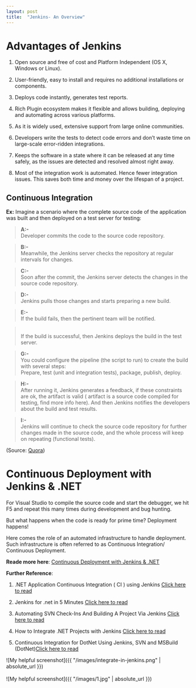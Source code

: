 ```yaml
---
layout: post
title:  "Jenkins- An Overview"
---
```


# Advantages of Jenkins

1.  Open source and free of cost and Platform Independent (OS X, Windows or Linux).

2.  User-friendly, easy to install and requires no additional installations or components.

3.  Deploys code instantly, generates test reports.  

5.  Rich Plugin ecosystem makes it flexible and allows building, deploying and automating across various platforms.

6.  As it is widely used, extensive support from large online communities.

7.  Developers write the tests to detect code errors and don’t waste time on large-scale error-ridden integrations.

8.  Keeps the software in a state where it can be released at any time safely, as the issues are detected and resolved almost right away.

9.  Most of the integration work is automated. Hence fewer integration issues. This saves both time and money over the lifespan of a project.

## Continuous Integration

**Ex:** Imagine a scenario where the complete source code of the application was built and then deployed on a test server for testing:

> **A:-** <br> Developer commits the code to the source code repository.

> **B:-** <br> Meanwhile, the Jenkins server checks the repository at regular intervals for changes.

> **C:-** <br>Soon after the commit, the Jenkins server detects the changes in the source code repository.

> **D:-** <br>Jenkins pulls those changes and starts preparing a new build.

> **E:-** <br>If the build fails, then the pertinent team will be notified.

> <br>If the build is successful, then Jenkins deploys the build in the test
    server.

> **G:-** <br>You could configure the pipeline (the script to run) to create the build with several steps:    
Prepare, test (unit and integration tests), package, publish, deploy.

> **H:-** <br>After running it, Jenkins generates a feedback, if these constraints are ok,
    the artifact is valid ( artifact is a source code compiled for testing, find
    more info here). And then Jenkins notifies the developers about the build
    and test results.

> **I:-** <br>Jenkins will continue to check the source code repository for further
    changes made in the source code, and the whole process will keep on
    repeating (functional tests).

(Source: [Quora](https://www.quora.com/What-is-Jenkins-When-and-why-is-it-used))

# Continuous Deployment with Jenkins & .NET


For Visual Studio to compile the source code and start the debugger, we hit F5 and repeat this many times during development and bug hunting.

But what happens when the code is ready for prime time? Deployment happens!

Here comes the role of an automated infrastructure to handle deployment. Such infrastructure is often referred to as Continuous Integration/ Continuous Deployment.

**Reade more here**: [Continuous Deployment with Jenkins &
.NET](https://blog.couchbase.com/continuous-deployment-with-jenkins-and-net/)

**Further Reference**:

1.  .NET Application Continuous Integration ( CI ) using
    Jenkins [Click here to read](https://www.codeproject.com/Articles/1019956/Net-Application-Continuous-Integration-CI-using-Je)

2.  Jenkins for .net in 5
    Minutes [Click here to read](http://justinramel.com/2013/01/15/5-minute-setup/)

3.  Automating SVN Check-Ins And Building A Project Via
    Jenkins [Click here to read](https://www.c-sharpcorner.com/article/automate-svn-check-ins-and-building-a-project-via-jenkins/)

4.  How to Integrate .NET Projects with
    Jenkins [Click here to read](https://www.swtestacademy.com/jenkins-dotnet-integration/)

5.  Continuous Integration for DotNet Using Jenkins, SVN and MSBuild
    (DotNet)[Click here to read](http://www.techovity.com/continuous-integration-for-dotnet-using-jenkins-svn-and-msbuild-dotnet/)

![My helpful screenshot]({{ "/images/integrate-in-jenkins.png" | absolute_url }})
<br><br>
![My helpful screenshot]({{ "/images/1.jpg" | absolute_url }})<br><br>


